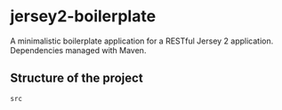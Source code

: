 # jersey2-boilerplate

A minimalistic boilerplate application for a RESTful Jersey 2 application. Dependencies managed with Maven.

## Structure of the project

`src`
